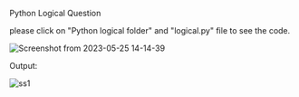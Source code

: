 Python Logical Question 

please click on "Python logical folder" and "logical.py" file to see the code.

![Screenshot from 2023-05-25 14-14-39](https://github.com/baleashvar/tummoc-project/assets/69070339/81c4b6bd-eb59-4165-b58a-72b694489d4b)


Output:


![ss1](https://github.com/baleashvar/tummoc-project/assets/69070339/ef2f943e-487f-4ac3-992a-aad82de4848a)
